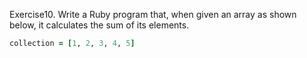 Exercise10. Write a Ruby program that, when given an array as shown below, it calculates the sum of its elements.

```ruby
collection = [1, 2, 3, 4, 5]
```

